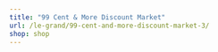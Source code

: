 ```yaml
---
title: "99 Cent & More Discount Market"
url: /le-grand/99-cent-and-more-discount-market-3/
shop: shop
---
```


